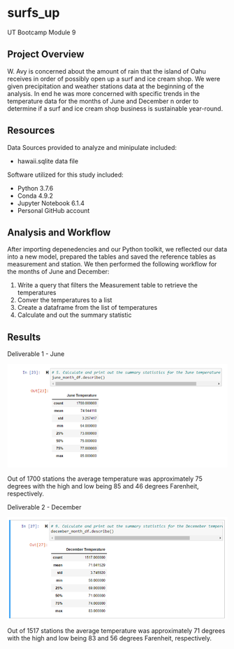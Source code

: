 # surfs_up
UT Bootcamp Module 9 

## Project Overview
W. Avy is concerned about the amount of rain that the island of Oahu receives in order of possibly open up a surf and ice cream shop.  We were given precipitation and weather stations data at the beginning of the analysis.  In end he was more concerned with specific trends in the temperature data for the months of June and December n order to determine if a surf and ice cream shop business is sustainable year-round.


## Resources
Data Sources provided to analyze and minipulate included:
- hawaii.sqlite data file

Software utilized for this study included: 
- Python 3.7.6 
- Conda 4.9.2 
- Jupyter Notebook 6.1.4
- Personal GitHub account

## Analysis and Workflow
After importing depenedencies and our Python toolkit, we reflected our data into a new model, prepared the tables and saved the reference tables as measurement and station.  We then performed the following workflow for the months of June and December:

1. Write a query that filters the Measurement table to retrieve the temperatures
2. Conver the temperatures to a list
3. Create a dataframe from the list of temperatures
4. Calculate and out the summary statistic

## Results

Deliverable 1 - June

![alt text](https://github.com/austin020269/surfs_up/blob/main/June_statistics.PNG)

Out of 1700 stations the average temperature was approximately 75 degrees with the high and low being 85 and 46 degrees Farenheit, respectively.

Deliverable 2 - December

![alt text](https://github.com/austin020269/surfs_up/blob/main/December_statistics.PNG)

Out of 1517 stations the average temperature was approximately 71 degrees with the high and low being 83 and 56 degrees Farenheit, respectively.
